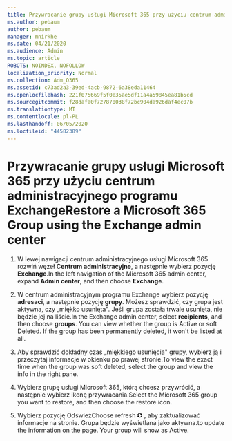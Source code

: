 ```yaml
---
title: Przywracanie grupy usługi Microsoft 365 przy użyciu centrum administracyjnego programu Exchange
ms.author: pebaum
author: pebaum
manager: mnirkhe
ms.date: 04/21/2020
ms.audience: Admin
ms.topic: article
ROBOTS: NOINDEX, NOFOLLOW
localization_priority: Normal
ms.collection: Adm_O365
ms.assetid: c73ad2a3-39ed-4acb-9872-6a38eda11464
ms.openlocfilehash: 221f075669f5f0e35ae5df11a4a59845ea81b5cd
ms.sourcegitcommit: f28dafa0f727870038f72bc904da926daf4ec07b
ms.translationtype: MT
ms.contentlocale: pl-PL
ms.lasthandoff: 06/05/2020
ms.locfileid: "44582389"
---
```

# <a name="restore-a-microsoft-365-group-using-the-exchange-admin-center"></a><span data-ttu-id="07b7e-102">Przywracanie grupy usługi Microsoft 365 przy użyciu centrum administracyjnego programu Exchange</span><span class="sxs-lookup"><span data-stu-id="07b7e-102">Restore a Microsoft 365 Group using the Exchange admin center</span></span>

1. <span data-ttu-id="07b7e-103">W lewej nawigacji centrum administracyjnego usługi Microsoft 365 rozwiń węzeł **Centrum administracyjne**, a następnie wybierz pozycję **Exchange**.</span><span class="sxs-lookup"><span data-stu-id="07b7e-103">In the left navigation of the Microsoft 365 admin center, expand **Admin center**, and then choose **Exchange**.</span></span>
    
2. <span data-ttu-id="07b7e-p101">W centrum administracyjnym programu Exchange wybierz pozycję **adresaci**, a następnie pozycję **grupy**. Możesz sprawdzić, czy grupa jest aktywna, czy „miękko usunięta". Jeśli grupa została trwale usunięta, nie będzie jej na liście.</span><span class="sxs-lookup"><span data-stu-id="07b7e-p101">In the Exchange admin center, select **recipients**, and then choose **groups**. You can view whether the group is Active or soft Deleted. If the group has been permanently deleted, it won't be listed at all.</span></span>
    
3. <span data-ttu-id="07b7e-107">Aby sprawdzić dokładny czas „miękkiego usunięcia" grupy, wybierz ją i przeczytaj informacje w okienku po prawej stronie.</span><span class="sxs-lookup"><span data-stu-id="07b7e-107">To view the exact time when the group was soft deleted, select the group and view the info in the right pane.</span></span>
    
4. <span data-ttu-id="07b7e-108">Wybierz grupę usługi Microsoft 365, którą chcesz przywrócić, a następnie wybierz ikonę przywracania.</span><span class="sxs-lookup"><span data-stu-id="07b7e-108">Select the Microsoft 365 group you want to restore, and then choose the restore icon.</span></span>
    
5. <span data-ttu-id="07b7e-109">Wybierz pozycję Odśwież</span><span class="sxs-lookup"><span data-stu-id="07b7e-109">Choose refresh</span></span> ![Ikona Odśwież](media/6464df90-2a91-4c1f-92a6-9a38c7696ac3.gif) <span data-ttu-id="07b7e-p102">, aby zaktualizować informacje na stronie. Grupa będzie wyświetlana jako aktywna.</span><span class="sxs-lookup"><span data-stu-id="07b7e-p102">to update the information on the page. Your group will show as Active.</span></span> 
    

